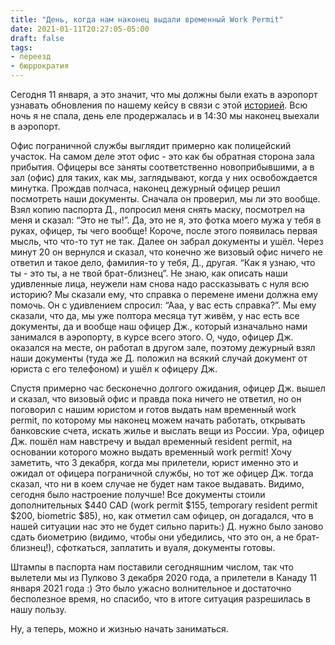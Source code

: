 ```yaml
---
title: "День, когда нам наконец выдали временный Work Permit"
date: 2021-01-11T20:27:05-05:00
draft: false
tags: 
- переезд
- бюррократия 
---
```

Сегодня 11 января, а это значит, что мы должны были ехать в аэропорт узнавать обновления по нашему кейсу в связи с этой [историей](https://natashakatson.github.io/ru/posts/hello-canada/).  Всю ночь я не спала, день еле продержалась и в 14:30 мы наконец выехали в аэропорт.

Офис пограничной службы выглядит примерно как полицейский участок. На самом деле этот офис - это как бы обратная сторона зала прибытия. Офицеры все заняты соответственно новоприбывшими, а в зал (офис) для таких, как мы, заглядывают, когда у них освобождается минутка. Прождав полчаса, наконец дежурный офицер решил посмотреть наши документы. Сначала он проверил, мы ли это вообще. Взял копию паспорта Д., попросил меня снять маску, посмотрел на меня и сказал: “Это не ты!”. Да, это не я, это фотка моего мужа у тебя в руках, офицер, ты чего вообще! Короче, после этого появилась первая мысль, что что-то тут не так. Далее он забрал документы и ушёл. Через минут 20 он вернулся и сказал, что конечно же визовый офис ничего не ответил и такое дело, фамилия-то у тебя, Д., другая. “Как я узнаю, что ты - это ты, а не твой брат-близнец”. Не знаю, как описать наши удивленные лица, неужели нам снова надо рассказывать с нуля всю историю? Мы сказали ему, что справка о перемене имени должна ему помочь. Он с удивлением спросил: “Ааа, у вас есть справка?”. Мы ему сказали, что да, мы уже полтора месяца тут живём, у нас есть все документы, да и вообще наш офицер Дж., который изначально нами занимался в аэропорту, в курсе всего этого. О, чудо, офицер Дж. оказался на месте, он работал в другом зале, поэтому дежурный взял наши документы (туда же Д. положил на всякий случай документ от юриста с его телефоном) и ушёл к офицеру Дж. 

Спустя примерно час бесконечно долгого ожидания, офицер Дж. вышел и сказал, что визовый офис и правда пока ничего не ответил, но он поговорил с нашим юристом и готов выдать нам временный work permit, по которому мы наконец можем начать работать, открывать банковские счета, искать жилье и выслать вещи из России. Ура, офицер Дж. пошёл нам навстречу и выдал временный resident permit, на основании которого можно выдать временный work permit! Хочу заметить, что 3 декабря, когда мы прилетели, юрист именно это и ожидал от офицера пограничной службы, но тот же офицер Дж. тогда сказал, что ни в коем случае не будет нам такое выдавать. Видимо, сегодня было настроение получше! Все документы стоили дополнительных $440 CAD (work permit $155, temporary resident permit $200, biometric $85), но, как отметил сам офицер, он догадался, что в нашей ситуации нас это не будет сильно парить:) Д. нужно было заново сдать биометрию (видимо, чтобы они убедились, что это он, а не брат-близнец!), сфоткаться, заплатить и вуаля, документы готовы.

Штампы в паспорта нам поставили сегодняшним числом, так что вылетели мы из Пулково 3 декабря 2020 года, а прилетели в Канаду 11 января 2021 года :) Это было ужасно волнительное и достаточно бесполезное время, но спасибо, что в итоге ситуация разрешилась в нашу пользу.

Ну, а теперь, можно и жизнью начать заниматься. 

